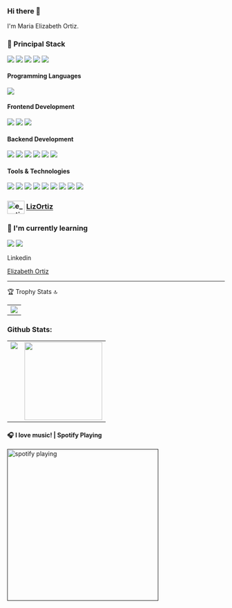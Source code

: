 ### Hi there 👋


I'm Maria Elizabeth Ortiz. 
 
 
 
 
<h3>
  🚀 Principal Stack
</h3> 
<p>
  <img src="https://img.shields.io/badge/MongoDB-white?style=for-the-badge&logo=mongodb&logoColor=4EA94B">
  <img src="https://img.shields.io/badge/Express.js-000000?style=for-the-badge&logo=express&logoColor=white">
  <img src="https://img.shields.io/badge/React-20232A?style=for-the-badge&logo=react&logoColor=61DAFB">
  <img src="https://img.shields.io/badge/Node.js-339933?style=for-the-badge&logo=nodedotjs&logoColor=white">
<img src=" https://img.shields.io/badge/Redux-593D88?style=for-the-badge&logo=redux&logoColor=white">
</p>
  
<h4>Programming Languages</h4>
<p>
  <img src="https://img.shields.io/badge/JavaScript-F7DF1E?style=for-the-badge&logo=javascript&logoColor=black">
</p>
<h4>Frontend Development</h4>
<p>
  <img src="https://img.shields.io/badge/HTML5-E34F26?style=for-the-badge&logo=html5&logoColor=white">
  <img src="https://img.shields.io/badge/CSS3-1572B6?style=for-the-badge&logo=css3&logoColor=white">
  <img src="https://img.shields.io/badge/React-20232A?style=for-the-badge&logo=react&logoColor=61DAFB">

</p>
<h4>Backend Development</h4>
<p>
  <img src="https://img.shields.io/badge/Node.js-339933?style=for-the-badge&logo=nodedotjs&logoColor=white">
  <img src="https://img.shields.io/badge/Express.js-000000?style=for-the-badge&logo=express&logoColor=white">
  <img src="https://img.shields.io/badge/MongoDB-white?style=for-the-badge&logo=mongodb&logoColor=4EA94B">
   <img src="https://img.shields.io/badge/Mongoose-00C58E?style=for-the-badge">
  <img src="https://img.shields.io/badge/MySQL-005C84?style=for-the-badge&logo=mysql&logoColor=white">
<img src="https://img.shields.io/badge/Sequelize-52B0E7?style=for-the-badge&logo=Sequelize&logoColor=white">
</p>
<h4>Tools & Technologies</h4>
<p>
  <img src="https://img.shields.io/badge/Git-F05032?style=for-the-badge&logo=git&logoColor=white">
  <img src="https://img.shields.io/badge/GitHub-100000?style=for-the-badge&logo=github&logoColor=white">
  <img src="https://img.shields.io/badge/Notion-000000?style=for-the-badge&logo=notion&logoColor=white">
  <img src="https://img.shields.io/badge/Postman-FF6C37?style=for-the-badge&logo=Postman&logoColor=white">
  <img src="https://img.shields.io/badge/Heroku-430098?style=for-the-badge&logo=heroku&logoColor=white">
  <img src="https://img.shields.io/badge/Vercel-000000?style=for-the-badge&logo=vercel&logoColor=white">
<img src="https://img.shields.io/badge/next.js-000000?style=for-the-badge&logo=nextdotjs&logoColor=white">
 <img src="https://img.shields.io/badge/Wordpress-21759B?style=for-the-badge&logo=wordpress&logoColor=white">
 <img src="https://img.shields.io/badge/Tailwind_CSS-38B2AC?style=for-the-badge&logo=tailwind-css&logoColor=white">
</p>


### <a href="https://www.instagram.com/e_ortiz_/" target="blank"><img align="center" src="https://raw.githubusercontent.com/rahuldkjain/github-profile-readme-generator/master/src/images/icons/Social/instagram.svg" alt="e_ortiz_" height="30" width="40" /></a>  <a href="https://www.instagram.com/e_ortiz_" target="_blank">LizOrtiz</a>
 <a href="https://www.instagram.com/e_ortiz_" target="_blank"></a>

### 🌱 I'm currently learning
<p>
<img src="https://img.shields.io/badge/Figma-F24E1E?style=for-the-badge&logo=figma&logoColor=white">
<img src="https://img.shields.io/badge/Framer-black?style=for-the-badge&logo=framer&logoColor=blue">
 
</p>


Linkedin

<a href="https://platform.linkedin.com/badges/js/profile.js" async defer type="text/javascript"><a>
<div class="badge-base LI-profile-badge" data-locale="es_ES" data-size="medium" data-theme="light" data-type="VERTICAL" data-vanity="elizabeth-ortiz-rivas" data-version="v1"><a class="badge-base__link LI-simple-link" href="https://co.linkedin.com/in/elizabeth-ortiz-rivas?trk=profile-badge">Elizabeth Ortiz</a></div>
          
---

🏆 Trophy Stats 🔝
<table>
 <tr>
 <td valing="top">
  <img src= "https://github-profile-trophy.vercel.app/?username=LizOrtizR">
 </td>
  
 </tr>
</table>



### Github Stats:

<table>
  <tr>
    <td valign="top"><img src="https://github-readme-stats.vercel.app/api/top-langs/?username=LizOrtizR&theme=radical&card_width=450em)](https://github.com/LizOrtizR/LizOrtizR/github-readme-stats"/></td>
    <td valign="top"><img height="180em" src="https://github-readme-stats.vercel.app/api?username=LizOrtizR&show_icons=true&hide_border=true&&count_private=true&include_all_commits=true&theme=radical&hide_stars=false" /></td>
  </tr>
</table>


#### 🎧 I love music! | Spotify Playing
[<img src="https://spotify-now-playing-kappa.vercel.app/api/spotify-playing" alt="spotify playing" width="350" />]()
